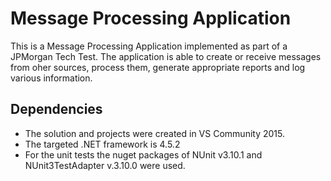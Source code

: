 # Message Processing Application

This is a Message Processing Application implemented as part of a JPMorgan Tech Test.
The application is able to create or receive messages from oher sources, process them, generate appropriate reports and log various information.

## Dependencies
- The solution and projects were created in VS Community 2015.
- The targeted .NET framework is 4.5.2
- For the unit tests the nuget packages of NUnit v3.10.1 and NUnit3TestAdapter v.3.10.0 were used.

